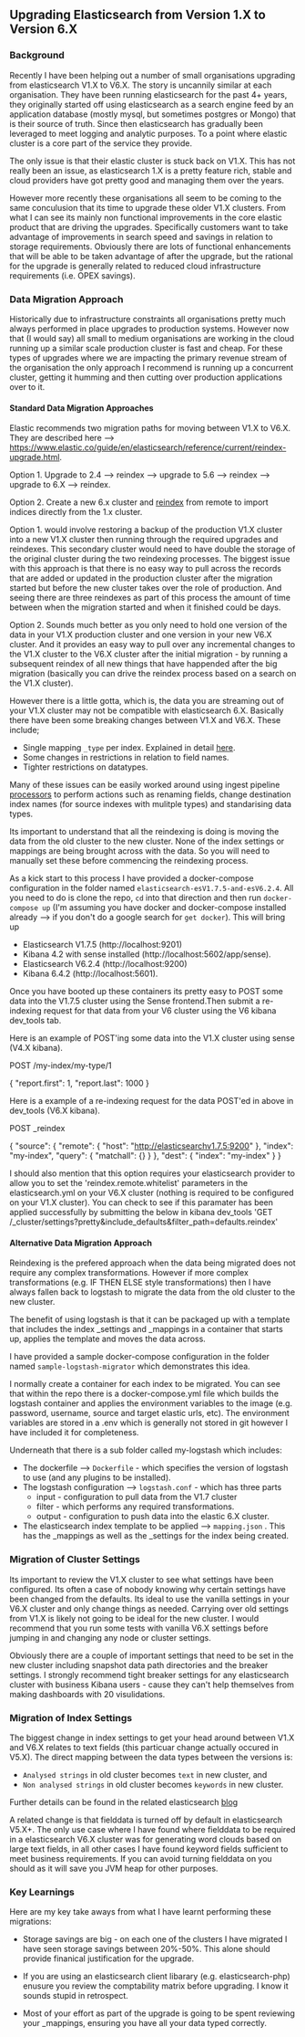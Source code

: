 ## Upgrading Elasticsearch from Version 1.X to Version 6.X

### Background
Recently I have been helping out a number of small organisations upgrading from elasticsearch V1.X to V6.X. The story is uncannily similar at each organisation. They have been running elasticsearch for the past 4+ years, they originally started off using elasticsearch as a search engine feed by an application database (mostly mysql, but sometimes postgres or Mongo) that is their source of truth. Since then elasticsearch has gradually been leveraged to meet logging and analytic purposes. To a point where elastic cluster is a core part of the service they provide.  

The only issue is that their elastic cluster is stuck back on V1.X. This has not really been an issue, as elasticsearch 1.X is a pretty feature rich, stable and cloud providers have got pretty good and managing them over the years.  

However more recently these organisations all seem to be coming to the same conculusion that its time to upgrade these older V1.X clusters. From what I can see its mainly non functional improvements in the core elastic product that are driving the upgrades. Specifically customers want to take advantage of improvements in search speed and savings in relation to storage requirements. Obviously there are lots of functional enhancements that will be able to be taken advantage of after the upgrade, but the rational for the upgrade is generally related to reduced cloud infrastructure requirements (i.e. OPEX savings). 


### Data Migration Approach

Historically due to infrastructure constraints all organisations pretty much always performed in place upgrades to production systems. However now that (I would say) all small to medium organisations are working in the cloud running up a similar scale production cluster is fast and cheap. For these types of upgrades where we are impacting the primary revenue stream of the organisation the only approach I recommend is running up a concurrent cluster, getting it humming and then cutting over production applications over to it. 

#### Standard Data Migration Approaches
Elastic recommends two migration paths for moving between V1.X to V6.X. They are described here --> https://www.elastic.co/guide/en/elasticsearch/reference/current/reindex-upgrade.html.

Option 1. Upgrade to 2.4 --> reindex --> upgrade to 5.6 --> reindex --> upgrade to 6.X --> reindex. 

Option 2. Create a new 6.x cluster and [reindex](https://www.elastic.co/guide/en/elasticsearch/reference/current/docs-reindex.html) from remote to import indices directly from the 1.x cluster.

Option 1. would involve restoring a backup of the production V1.X cluster into a new V1.X cluster then running through the required upgrades and reindexes. This secondary cluster would need to have double the storage of the original cluster during the two reindexing processes. The biggest issue with this approach is that there is no easy way to pull across the records that are added or updated in the production cluster after the migration started but before the new cluster takes over the role of production. And seeing there are three reindexes as part of this process the amount of time between when the migration started and when it finished could be days.  

Option 2. Sounds much better as you only need to hold one version of the data in your V1.X production cluster and one version in your new V6.X cluster. And it provides an easy way to pull over any incremental changes to the V1.X cluster to the V6.X cluster after the initial migration - by running a subsequent reindex of all new things that have happended after the big migration (basically you can drive the reindex process based on a search on the V1.X cluster). 

However there is a little gotta, which is, the data you are streaming out of your V1.X cluster may not be compatible with elasticsearch 6.X. Basically there have been some breaking changes between V1.X and V6.X. These include;
- Single mapping `_type` per index. Explained in detail [here](https://www.elastic.co/guide/en/elasticsearch/reference/master/removal-of-types.html).  
- Some changes in restrictions in relation to field names. 
- Tighter restrictions on datatypes. 

Many of these issues can be easily worked around using ingest pipeline [processors](https://www.elastic.co/guide/en/elasticsearch/reference/master/ingest-processors.html) to perform actions such as renaming fields, change destination index names (for source indexes with mulitple types) and standarising data types. 

Its important to understand that all the reindexing is doing is moving the data from the old cluster to the new cluster. None of the index settings or mappings are being brought across with the data. So you will need to manually set these before commencing the reindexing process. 

As a kick start to this process I have provided a docker-compose configuration in the folder named `elasticsearch-esV1.7.5-and-esV6.2.4`. All you need to do is clone the repo, `cd` into that direction and then run `docker-compose up` (I'm assuming you have docker and docker-compose installed already --> if you don't do a google search for `get docker`). This will bring up 
- Elasticsearch V1.7.5 (http://localhost:9201)
- Kibana 4.2 with sense installed (http://localhost:5602/app/sense). 
- Elasticsearch V6.2.4 (http://localhost:9200)
- Kibana 6.4.2 (http://localhost:5601). 

Once you have booted up these containers its pretty easy to POST some data into the V1.7.5 cluster using the Sense frontend.Then submit a re-indexing request for that data from your V6 cluster using the V6 kibana dev_tools tab. 

Here is an example of POST'ing some data into the V1.X cluster using sense (V4.X kibana). 

POST /my-index/my-type/1

{
  "report.first": 1,
  "report.last": 1000
}

Here is a example of a re-indexing request for the data POST'ed in above in dev_tools (V6.X kibana).  


POST \_reindex

{
  "source": {
    "remote": {
      "host": "http://elasticsearchv1.7.5:9200"
    },
    "index": "my-index",
    "query": {
      "matchall": {}
    }
  },
  "dest": {
    "index": "my-index"
  }
}

I should also mention that this option requires your elasticsearch provider to allow you to set the 'reindex.remote.whitelist' parameters in the elasticsearch.yml on your V6.X cluster (nothing is required to be configured on your V1.X cluster). 
You can check to see if this paramater has been applied successfully by submitting the below in kibana dev_tools 'GET /_cluster/settings?pretty&include_defaults&filter_path=defaults.reindex'

#### Alternative Data Migration Approach

Reindexing is the prefered approach when the data being migrated does not require any complex transformations. However if more complex transformations (e.g. IF THEN ELSE style transformations) then I have always fallen back to logstash to migrate the data from the old cluster to the new cluster. 

The benefit of using logstash is that it can be packaged up with a template that includes the index \_settings and \_mappings in a container that starts up, applies the template and moves the data across. 

I have provided a sample docker-compose configuration in the folder named `sample-logstash-migrator` which demonstrates this idea. 

I normally create a container for each index to be migrated. You can see that within the repo there is a docker-compose.yml file which builds the logstash container and applies the environment variables to the image (e.g. password, username, source and target elastic urls, etc).  The environment variables are stored in a .env which is generally not stored in git however I have included it for completeness.  

Underneath that there is a sub folder called my-logstash which includes: 
- The dockerfile --> `Dockerfile` - which specifies the version of logstash to use (and any plugins to be installed).
- The logstash configuration --> `logstash.conf` - which has three parts 
	- input  - configuration to pull data from the V1.7 cluster 
    - filter - which performs any required transformations. 
    - output - configuration to push data into the elastic 6.X cluster.
- The elasticsearch index template to be applied --> `mapping.json` . This has the \_mappings as well as the \_settings for the index being created.


### Migration of Cluster Settings

Its important to review the V1.X cluster to see what settings have been configured. Its often a case of nobody knowing why certain settings have been changed from the defaults. Its ideal to use the vanilla settings in your V6.X cluster and only change things as needed. Carrying over old settings from V1.X is likely not going to be ideal for the new cluster. I would recommend that you run some tests with vanilla V6.X settings before jumping in and changing any node or cluster settings.

Obviously there are a couple of important settings that need to be set in the new cluster including snapshot data path directories and the breaker settings. I strongly recommend tight breaker settings for any elasticsearch cluster with business Kibana users - cause they can't help themselves from making dashboards with 20 visulidations. 

### Migration of Index Settings

The biggest change in index settings to get your head around between V1.X and V6.X relates to text fields (this particuar change actually occured in V5.X). The direct mapping between the data types between the versions is:
- `Analysed strings` in old cluster becomes `text` in new cluster, and
- `Non analysed strings` in old cluster becomes `keywords` in new cluster. 

Further details can be found in the related elasticsearch [blog](https://www.elastic.co/blog/strings-are-dead-long-live-strings)

A related change is that fielddata is turned off by default in elasticsearch V5.X+. The only use case where I have found where fielddata to be required in a elasticsearch V6.X cluster was for generating word clouds based on large text fields, in all other cases I have found keyword fields sufficient to meet business requirements. If you can avoid turning fielddata on you should as it will save you JVM heap for other purposes.  


### Key Learnings

Here are my key take aways from what I have learnt performing these migrations: 

- Storage savings are big - on each one of the clusters I have migrated I have seen storage savings between 20%-50%. This alone should provide finanical justification for the upgrade. 

- If you are using an elasticsearch client libarary (e.g. elasticsearch-php) enusure you review the comptability matrix before upgrading. I know it sounds stupid in retrospect. 

- Most of your effort as part of the upgrade is going to be spent reviewing your \_mappings, ensuring you have all your data typed correctly. 
